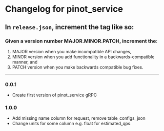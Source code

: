 # Changelog for pinot_service

## In `release.json`, increment the tag like so:

### Given a version number MAJOR.MINOR.PATCH, increment the:

1. MAJOR version when you make incompatible API changes,
2. MINOR version when you add functionality in a backwards-compatible manner, and
3. PATCH version when you make backwards compatible bug fixes.

---

### 0.0.1

- Create first version of pinot_service gRPC

### 1.0.0

- Add missing name column for request, remove table_configs_json
- Change units for some column e.g. float for estimated_qps
